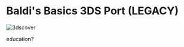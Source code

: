 # Baldi's Basics 3DS Port (LEGACY)
![3dscover](https://github.com/lr1999dev/Baldi3DSPort/assets/62319844/ba14ee61-c8c6-4b5a-8be0-73cae7352238)

education?
